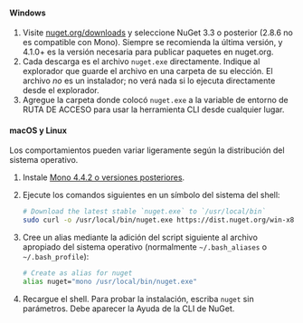 #### <a name="windows"></a>Windows

1. Visite [nuget.org/downloads](https://nuget.org/downloads) y seleccione NuGet 3.3 o posterior (2.8.6 no es compatible con Mono). Siempre se recomienda la última versión, y 4.1.0+ es la versión necesaria para publicar paquetes en nuget.org.
1. Cada descarga es el archivo `nuget.exe` directamente. Indique al explorador que guarde el archivo en una carpeta de su elección. El archivo *no* es un instalador; no verá nada si lo ejecuta directamente desde el explorador.
1. Agregue la carpeta donde colocó `nuget.exe` a la variable de entorno de RUTA DE ACCESO para usar la herramienta CLI desde cualquier lugar.

#### <a name="macoslinux"></a>macOS y Linux

Los comportamientos pueden variar ligeramente según la distribución del sistema operativo.

1. Instale [Mono 4.4.2 o versiones posteriores](http://www.mono-project.com/docs/getting-started/install/).

1. Ejecute los comandos siguientes en un símbolo del sistema del shell:

    ```bash
    # Download the latest stable `nuget.exe` to `/usr/local/bin`
    sudo curl -o /usr/local/bin/nuget.exe https://dist.nuget.org/win-x86-commandline/latest/nuget.exe
    ```

1. Cree un alias mediante la adición del script siguiente al archivo apropiado del sistema operativo (normalmente `~/.bash_aliases` o `~/.bash_profile`):

    ```bash
    # Create as alias for nuget
    alias nuget="mono /usr/local/bin/nuget.exe"
    ```

1. Recargue el shell.  Para probar la instalación, escriba `nuget` sin parámetros. Debe aparecer la Ayuda de la CLI de NuGet.

